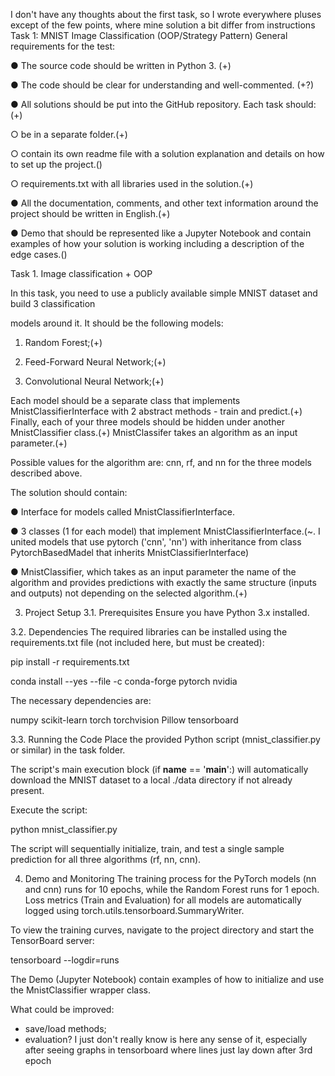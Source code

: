 I don't have any thoughts about the first task, so I wrote everywhere pluses except of the few points, where mine solution a bit differ from instructions 
Task 1: MNIST Image Classification (OOP/Strategy Pattern)
General requirements for the test:

● The source code should be written in Python 3. (+)

● The code should be clear for understanding and well-commented. (+?)

● All solutions should be put into the GitHub repository. Each task should:(+)

○ be in a separate folder.(+)

○ contain its own readme file with a solution explanation and details on how to set up the project.()

○ requirements.txt with all libraries used in the solution.(+)

● All the documentation, comments, and other text information around the project should be written in English.(+)

● Demo that should be represented like a Jupyter Notebook and contain examples of how your solution is working including a description of the edge cases.()


Task 1. Image classification + OOP

In this task, you need to use a publicly available simple MNIST dataset and build 3 classification

models around it. It should be the following models:

1) Random Forest;(+)

2) Feed-Forward Neural Network;(+)

3) Convolutional Neural Network;(+)

Each model should be a separate class that implements MnistClassifierInterface with 2 abstract methods - train and predict.(+)
Finally, each of your three models should be hidden under another MnistClassifier class.(+)
MnistClassifer takes an algorithm as an input parameter.(+)

Possible values for the algorithm are: cnn, rf, and nn for the three models described above.

The solution should contain:

● Interface for models called MnistClassifierInterface.

● 3 classes (1 for each model) that implement MnistClassifierInterface.(~. I united models that use pytorch ('cnn', 'nn') with inheritance from class PytorchBasedMadel that inherits MnistClassifierInterface)

● MnistClassifier, which takes as an input parameter the name of the algorithm and provides predictions with exactly the same structure (inputs and outputs) not depending on the selected algorithm.(+)


3. Project Setup
3.1. Prerequisites
Ensure you have Python 3.x installed.

3.2. Dependencies
The required libraries can be installed using the requirements.txt file (not included here, but must be created):

pip install -r requirements.txt

conda install --yes --file -c conda-forge pytorch nvidia

The necessary dependencies are:

numpy
scikit-learn
torch
torchvision
Pillow
tensorboard 

3.3. Running the Code
Place the provided Python script (mnist_classifier.py or similar) in the task folder.

The script's main execution block (if __name__ == '__main__':) will automatically download the MNIST dataset to a local ./data directory if not already present.

Execute the script:

python mnist_classifier.py

The script will sequentially initialize, train, and test a single sample prediction for all three algorithms (rf, nn, cnn).

4. Demo and Monitoring
The training process for the PyTorch models (nn and cnn) runs for 10 epochs, while the Random Forest runs for 1 epoch. Loss metrics (Train and Evaluation) for all models are automatically logged using torch.utils.tensorboard.SummaryWriter.

To view the training curves, navigate to the project directory and start the TensorBoard server:

tensorboard --logdir=runs

The Demo (Jupyter Notebook) contain examples of how to initialize and use the MnistClassifier wrapper class.

What could be improved:
* save/load methods;
* evaluation? I just don't really know is here any sense of it, especially after seeing graphs in tensorboard where lines just lay down after 3rd epoch